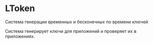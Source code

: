 ﻿# LToken
Система генерации временных и бесконечных по времени ключей

Система генерирует ключи для приложений и проверяет их в приложениях.